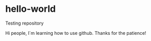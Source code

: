 # hello-world
Testing repository

Hi people,
I´m learning how to use github. Thanks for the patience!
